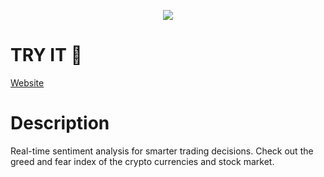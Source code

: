 <p align="center">
<img src="./github/main.png?"></img>
</p>

# TRY IT 🚀

[Website](https://greedorfear.netlify.app/)

# Description

Real-time sentiment analysis for smarter trading decisions.
Check out the greed and fear index of the crypto currencies and stock market.
